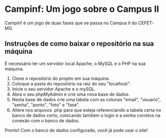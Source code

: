 # Campinf: Um jogo sobre o Campus II

Campinf é um jogo de duas fases que se passa no Campus II do CEFET-MG.

## Instruções de como baixar o repositório na sua máquina

É necessário ter um servidor local Apache, o MySQL e o PHP na sua máquina.

1. Clone o repositório do projeto em sua máquina.
2. Coloque a pasta do repositório na raiz do seu "localhost".
3. Inicie o seu servidor Apache e o mySQL.
4. Abra o seu phpMyAdmin e crie uma nova base de dados.
5. Nesta base de dados crie uma tabela com as colunas "email", "usuario", "senha", "ponto", "foto" e "fase".
6. Altere nos arquivos .php para que esteja referenciando a tabela certa no banco de dados certo, colocando também o login e a senha corretos na conexão com o banco de dados.

Pronto! Com o banco de dados configurado, você já pode usar o site!
